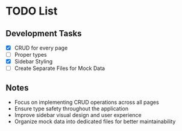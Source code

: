 # TODO List

## Development Tasks

- [x] CRUD for every page
- [ ] Proper types
- [x] Sidebar Styling
- [ ] Create Separate Files for Mock Data

## Notes
- Focus on implementing CRUD operations across all pages
- Ensure type safety throughout the application
- Improve sidebar visual design and user experience
- Organize mock data into dedicated files for better maintainability
